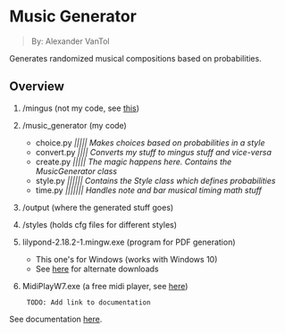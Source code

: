 Music Generator
===============
 > By: Alexander VanTol

Generates randomized musical compositions based on probabilities.

Overview
--------

1. /mingus (not my code, see [this](https://github.com/bspaans/python-mingus))
2. /music_generator (my code)
    - choice.py *||||| Makes choices based on probabilities in a style*
    - convert.py *|||| Converts my stuff to mingus stuff and vice-versa*
    - create.py *||||| The magic happens here. Contains the MusicGenerator class*
    - style.py *|||||| Contains the Style class which defines probabilities*
    - time.py *||||||| Handles note and bar musical timing math stuff*
3. /output (where the generated stuff goes)
4. /styles (holds cfg files for different styles)
5. lilypond-2.18.2-1.mingw.exe (program for PDF generation)
    - This one's for Windows (works with Windows 10)
    - See [here](http://lilypond.org/download.html) for alternate downloads
6. MidiPlayW7.exe (a free midi player, see [here](http://www.chrishills.org.uk/midiplay/))

        TODO: Add link to documentation
See documentation [here]().
